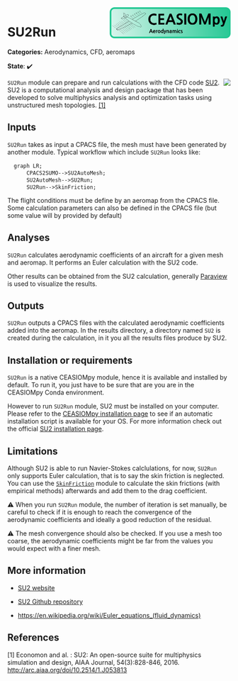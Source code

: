 <img align="right" height="70" src="../../documents/logos/CEASIOMpy_banner_aero.png">

# SU2Run

**Categories:** Aerodynamics, CFD, aeromaps

**State**: :heavy_check_mark:


<img align="right" height="120" src="https://github.com/su2code/SU2/raw/master/Common/doc/logoSU2small.png">


`SU2Run` module can prepare and run calculations with the CFD code [SU2](https://su2code.github.io/). SU2 is a computational analysis and design package that has been developed to solve multiphysics analysis and optimization tasks using unstructured mesh topologies. [[1]](#Economon15) 


## Inputs

`SU2Run` takes as input a CPACS file, the mesh must have been generated by another module. Typical workflow which include `SU2Run` looks like:

```mermaid
  graph LR;
      CPACS2SUMO-->SU2AutoMesh;
      SU2AutoMesh-->SU2Run;
      SU2Run-->SkinFriction;
```

The flight conditions must be define by an aeromap from the CPACS file. Some calculation parameters can also be defined in the CPACS file (but some value will by provided by default)
 
## Analyses

`SU2Run` calculates aerodynamic coefficients of an aircraft for a given mesh and aeromap. It performs an Euler calculation with the SU2 code. 

Other results can be obtained from the SU2 calculation, generally [Paraview](https://www.paraview.org/) is used to visualize the results.

<!-- <p align="center">
<img height="340" src="files/pytornado_example.png">
</p>
<p align="center">
Example of results from an SU2 calculation.
</p> -->

## Outputs

`SU2Run` outputs a CPACS files with the calculated aerodynamic coefficients added into the aeromap. In the results directory, a directory named `SU2` is created during the calculation, in it you all the results files produce by SU2.

## Installation or requirements

`SU2Run` is a native CEASIOMpy module, hence it is available and installed by default. To run it, you just have to be sure that are you are in the CEASIOMpy Conda environment.

However to run `SU2Run` module, SU2 must be installed on your computer. Please refer to the [CEASIOMpy installation page](../../installation/INSTALLATION.md) to see if an automatic installation script is available for your OS.
For more information check out the official [SU2 installation page](https://su2code.github.io/docs_v7/Installation/).

## Limitations

Although SU2 is able to run Navier-Stokes calclulations, for now, `SU2Run` only supports Euler calculation, that is to say the skin friction is neglected. You can use the [`SkinFriction`](../SkinFriction/README.md) module to calculate the skin frictions (with empirical methods) afterwards and add them to the drag coefficient.

:warning: When you run `SU2Run` module, the number of iteration is set manually, be careful to check if it is enough to reach the convergence of the aerodynamic coefficients and ideally a good reduction of the residual.

:warning: The mesh convergence should also be checked. If you use a mesh too coarse, the aerodynamic coefficients might be far from the values you would expect with a finer mesh.



## More information

* [SU2 website](https://su2code.github.io/)

* [SU2 Github repository](https://github.com/su2code/SU2)

* https://en.wikipedia.org/wiki/Euler_equations_(fluid_dynamics)



## References

<a id="Economon15">[1]</a> Economon and al. : SU2: An open-source suite for multiphysics simulation and design, AIAA Journal, 54(3):828-846, 2016. http://arc.aiaa.org/doi/10.2514/1.J053813